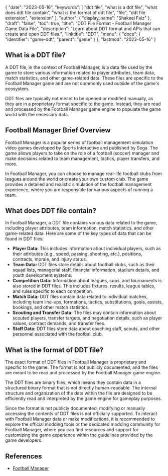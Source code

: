 {
  "date": "2023-05-16",
  "keywords": [
    "ddt file",
    "what is a ddt file",
    "what does ddt file contain",
    "what is the format of ddt file",
    "file",
    "ddt file extension",
    "extension"
  ],
  "author": {
    "display_name": "Shakeel Faiz"
  },
  "draft": "false",
  "toc": true,
  "title": "DDT File Format - Football Manager Game Data File",
  "description": "Learn about DDT format and APIs that can create and open DDT files.",
  "linktitle": "DDT",
  "menu": {
    "docs": {
      "identifier": "game-ddt",
      "parent": "game"
    }
  },
  "lastmod": "2023-05-16"
}

## What is a DDT file?

A DDT file, in the context of Football Manager, is a data file used by the game to store various information related to player attributes, team data, match statistics, and other game-related data. These files are specific to the Football Manager game and are not commonly used outside of the game's ecosystem.

DDT files are typically not meant to be opened or modified manually, as they are in a proprietary format specific to the game. Instead, they are read and processed by the Football Manager game engine to populate the game world with the necessary data.

## Football Manager Brief Overview

Football Manager is a popular series of football management simulation video games developed by Sports Interactive and published by Sega. The game allows players to take on the role of a football (soccer) manager and make decisions related to team management, tactics, player transfers, and more.

In Football Manager, you can choose to manage real-life football clubs from leagues around the world or create your own custom club. The game provides a detailed and realistic simulation of the football management experience, where you are responsible for various aspects of running a team.

## What does DDT file contain?

In Football Manager, a DDT file contains various data related to the game, including player attributes, team information, match statistics, and other game-related data. Here are some of the key types of data that can be found in DDT files:

- **Player Data:** This includes information about individual players, such as their attributes (e.g., speed, passing, shooting, etc.), positions, contracts, morale, and injury status.
- **Team Data:** DDT files store details about football clubs, such as their squad lists, managerial staff, financial information, stadium details, and youth development systems.
- **Competition Data:** Information about leagues, cups, and tournaments is also stored in DDT files. This includes fixtures, results, league tables, and rules specific to each competition.
- **Match Data:** DDT files contain data related to individual matches, including team line-ups, formations, tactics, substitutions, goals, assists, bookings, and other match statistics.
- **Scouting and Transfer Data:** The files may contain information about scouted players, transfer targets, and negotiation details, such as player values, contract demands, and transfer fees.
- **Staff Data:** DDT files store data about coaching staff, scouts, and other personnel associated with the football club.

## What is the format of DDT file?

The exact format of DDT files in Football Manager is proprietary and specific to the game. The format is not publicly documented, and the files are meant to be read and processed by the Football Manager game engine.

The DDT files are binary files, which means they contain data in a structured binary format that is not directly human-readable. The internal structure and organization of the data within the file are designed to be efficiently read and interpreted by the game engine for gameplay purposes.

Since the format is not publicly documented, modifying or manually accessing the contents of DDT files is not officially supported. To interact with Football Manager data or make modifications, it is recommended to explore the official modding tools or the dedicated modding community for Football Manager, where you can find resources and support for customizing the game experience within the guidelines provided by the game developers.

## References
* [Football Manager](https://en.wikipedia.org/wiki/Football_Manager)
